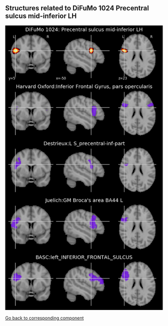 


## Structures related to DiFuMo 1024 Precentral sulcus mid-inferior LH

![870](870.jpg "Structures related to DiFuMo 1024 Precentral sulcus mid-inferior LH")

[Go back to corresponding component](https://parietal-inria.github.io/DiFuMo/1024/html/870.html)